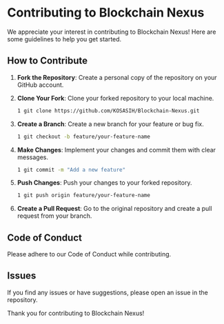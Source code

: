# Contributing to Blockchain Nexus

We appreciate your interest in contributing to Blockchain Nexus! Here are some guidelines to help you get started.

## How to Contribute

1. **Fork the Repository**: Create a personal copy of the repository on your GitHub account.
2. **Clone Your Fork**: Clone your forked repository to your local machine.
   ```bash
   1 git clone https://github.com/KOSASIH/Blockchain-Nexus.git
   ```

3. **Create a Branch**: Create a new branch for your feature or bug fix.
   ```bash
   1 git checkout -b feature/your-feature-name
   ```

4. **Make Changes**: Implement your changes and commit them with clear messages.
   ```bash
   1 git commit -m "Add a new feature"
   ```

5. **Push Changes**: Push your changes to your forked repository.
   ```bash
   1 git push origin feature/your-feature-name
   ```

6. **Create a Pull Request**: Go to the original repository and create a pull request from your branch.

## Code of Conduct
Please adhere to our Code of Conduct while contributing.

## Issues
If you find any issues or have suggestions, please open an issue in the repository.

Thank you for contributing to Blockchain Nexus!
